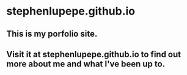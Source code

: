 # stephenlupepe.github.io

## This is my porfolio site. 

## Visit it at stephenlupepe.github.io to find out more about me and what I've been up to.
